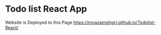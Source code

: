 # Todo list React App

Website is Deployed to this Page https://moazamshigri.github.io/Todolist-React/